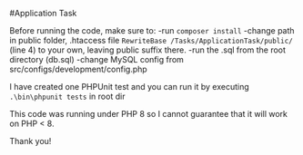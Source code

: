 #Application Task

Before running the code, make sure to:
-run `composer install`
-change path in public folder, .htaccess file `RewriteBase /Tasks/ApplicationTask/public/` (line 4) to your own, leaving public suffix there.
-run the .sql from the root directory (db.sql)
-change MySQL config from src/configs/development/config.php




I have created one PHPUnit test and you can run it by executing `.\bin\phpunit tests` in root dir

This code was running under PHP 8 so I cannot guarantee that it will work on PHP < 8.

Thank you!
